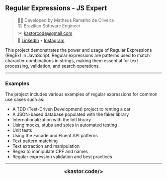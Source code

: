 ## Regular Expressions - JS Expert

> 👨‍💻 Developed by Matheus Ramalho de Oliveira  
🏗️ Brazilian Software Engineer  
✉️ kastorcode@gmail.com  
🦫 [LinkedIn](https://br.linkedin.com/in/kastorcode) • [Instagram](https://instagram.com/kastorcode)

This project demonstrates the power and usage of Regular Expressions (RegEx) in JavaScript. Regular expressions are patterns used to match character combinations in strings, making them essential for text processing, validation, and search operations.

---

### Examples

The project includes various examples of regular expressions for common use cases such as:
- A TDD (Test-Driven Development) project to renting a car
- A JSON-based database populated with the faker library
- Internationalization with the Intl library
- Using mocks, stubs and spies in automated testing
- Unit tests
- Using the Facade and Fluent API patterns
- Text pattern matching
- Text extraction and manipulation
- Regex to manipulate CPF and names
- Regular expression validation and best practices

---

<p align="center">
  <big><b>&lt;kastor.code/&gt;</b></big>
</p>